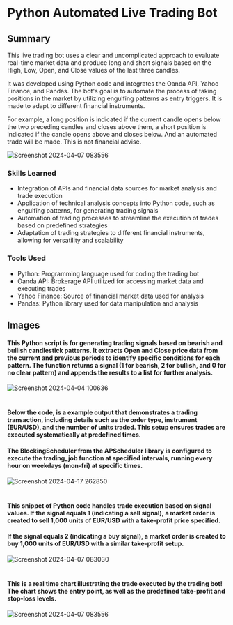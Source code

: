 # Python Automated Live Trading Bot

## Summary
This live trading bot uses a clear and uncomplicated approach to evaluate real-time market data and produce long and short signals based on the High, Low, Open, and Close values of the last three candles. 

It was developed using Python code and integrates the Oanda API, Yahoo Finance, and Pandas. The bot's goal is to automate the process of taking positions in the market by utilizing engulfing patterns as entry triggers. It is made to adapt to different financial instruments. 

For example, a long position is indicated if the current candle opens below the two preceding candles and closes above them, a short position is indicated if the candle opens above and closes below. And an automated trade will be made. This is not financial advise.

![Screenshot 2024-04-07 083556](https://github.com/sarch25/Python-Trading-Bot/assets/130470960/7493874c-af8d-4472-9cb7-3ea65502e604)

### Skills Learned

- Integration of APIs and financial data sources for market analysis and trade execution
- Application of technical analysis concepts into Python code, such as engulfing patterns, for generating trading signals
- Automation of trading processes to streamline the execution of trades based on predefined strategies
- Adaptation of trading strategies to different financial instruments, allowing for versatility and scalability

### Tools Used

- Python: Programming language used for coding the trading bot
- Oanda API: Brokerage API utilized for accessing market data and executing trades
- Yahoo Finance: Source of financial market data used for analysis
- Pandas: Python library used for data manipulation and analysis

## Images

#### This Python script is for generating trading signals based on bearish and bullish candlestick patterns. It extracts Open and Close price data from the current and previous periods to identify specific conditions for each pattern. The function returns a signal (1 for bearish, 2 for bullish, and 0 for no clear pattern) and appends the results to a list for further analysis.

![Screenshot 2024-04-04 100636](https://github.com/sarch25/Python-Trading-Bot/assets/130470960/46482be7-003e-4c70-be09-867a43acc6a5)
#
 
#### Below the code, is a example output that demonstrates a trading transaction, including details such as the order type, instrument (EUR/USD), and the number of units traded. This setup ensures trades are executed systematically at predefined times.
#### The BlockingScheduler from the APScheduler library is configured to execute the trading_job function at specified intervals, running every hour on weekdays (mon-fri) at specific times.

![Screenshot 2024-04-17 262850](https://github.com/sarch25/Python-Trading-Bot/assets/130470960/61e368a9-a319-49a8-b7a7-352ea0cac8c0)
#

#### This snippet of Python code handles trade execution based on signal values. If the signal equals 1 (indicating a sell signal), a market order is created to sell 1,000 units of EUR/USD with a take-profit price specified. 
#### If the signal equals 2 (indicating a buy signal), a market order is created to buy 1,000 units of EUR/USD with a similar take-profit setup.
![Screenshot 2024-04-07 083030](https://github.com/sarch25/Python-Trading-Bot/assets/130470960/2a0d5b60-4752-40c9-8e98-24ab59ac3439)
#

#### This is a real time chart illustrating the trade executed by the trading bot! The chart shows the entry point, as well as the predefined take-profit and stop-loss levels.
![Screenshot 2024-04-07 083556](https://github.com/sarch25/Python-Trading-Bot/assets/130470960/7493874c-af8d-4472-9cb7-3ea65502e604)
#
